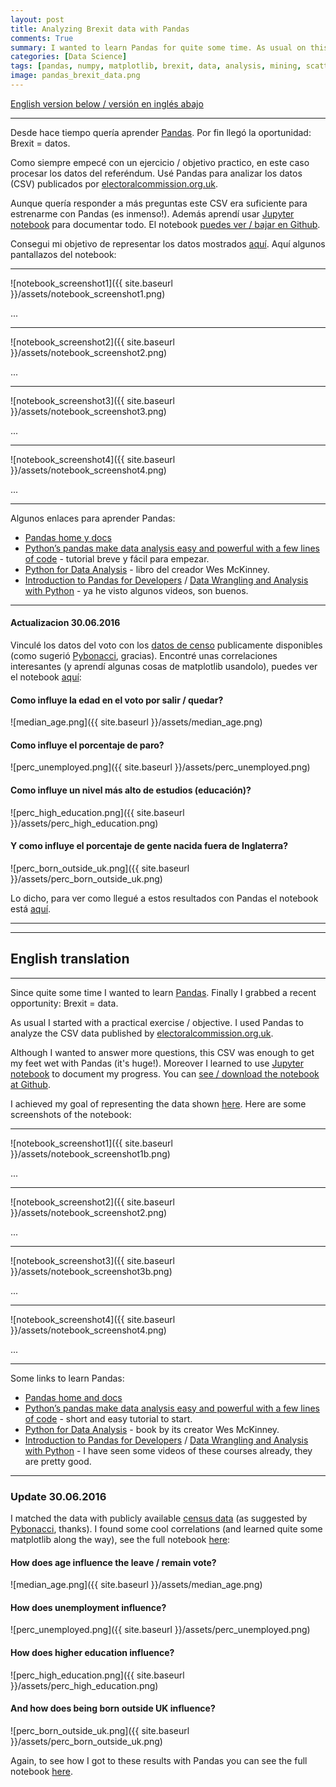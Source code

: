 ```yaml
---
layout: post
title: Analyzing Brexit data with Pandas
comments: True
summary: I wanted to learn Pandas for quite some time. As usual on this blog I start with a practical exercise / goal, UK's EU referendum, and use (and learn) Pandas to analyze the results, including UK census data.
categories: [Data Science]
tags: [pandas, numpy, matplotlib, brexit, data, analysis, mining, scatterplot]
image: pandas_brexit_data.png
---
```


<a href="#English">English version below / versión en inglés abajo</a>

---

Desde hace tiempo quería aprender [Pandas](http://pandas.pydata.org). Por fin llegó la oportunidad: Brexit = datos.

Como siempre empecé con un ejercicio / objetivo practico, en este caso procesar los datos del referéndum. Usé Pandas para analizar los datos (CSV) publicados por [electoralcommission.org.uk](http://www.electoralcommission.org.uk/find-information-by-subject/elections-and-referendums/upcoming-elections-and-referendums/eu-referendum/electorate-and-count-information).

Aunque quería responder a más preguntas este CSV era suficiente para estrenarme con Pandas (es inmenso!). Además aprendí usar [Jupyter notebook](http://jupyter.readthedocs.io/en/latest/) para documentar todo. El notebook [puedes ver / bajar en Github](https://github.com/bbelderbos/brexit-pandas/blob/master/Analyze_Brexit_Pandas_ES.ipynb).

Consegui mi objetivo de representar los datos mostrados [aquí](https://ig.ft.com/sites/elections/2016/uk/eu-referendum/index.html). Aquí algunos pantallazos del notebook:

---

![notebook_screenshot1]({{ site.baseurl }}/assets/notebook_screenshot1.png)

...

---

![notebook_screenshot2]({{ site.baseurl }}/assets/notebook_screenshot2.png)

...

---

![notebook_screenshot3]({{ site.baseurl }}/assets/notebook_screenshot3.png)

...

---

![notebook_screenshot4]({{ site.baseurl }}/assets/notebook_screenshot4.png)

...

---

Algunos enlaces para aprender Pandas:

* [Pandas home y docs](http://pandas.pydata.org)
* [Python’s pandas make data analysis easy and powerful with a few lines of code](https://www.oreilly.com/learning/pythons-pandas-make-data-analysis-easy-and-powerful-with-a-few-lines-of-code?imm_mid=0e520d&cmp=em-prog-na-na-newsltr_20160625) - tutorial breve y fácil para empezar.
* [Python for Data Analysis](https://www.safaribooksonline.com/library/view/python-for-data/9781449323592/) - libro del creador Wes McKinney.
* [Introduction to Pandas for Developers](https://www.safaribooksonline.com/library/view/introduction-to-pandas/9781771375764/) / [Data Wrangling and Analysis with Python](https://www.safaribooksonline.com/library/view/data-wrangling-and/9781491960820/) - ya he visto algunos videos, son buenos.

---

#### Actualizacion 30.06.2016

Vinculé los datos del voto con los [datos de censo](http://www.ons.gov.uk/census/2011census/2011censusdata) publicamente disponibles (como sugerió [Pybonacci](https://twitter.com/Pybonacci), gracias). Encontré unas correlaciones interesantes (y aprendí algunas cosas de matplotlib usandolo), puedes ver el notebook [aquí](https://github.com/bbelderbos/brexit-pandas/blob/master/brexit_demographics.ipynb):

#### Como influye la edad en el voto por salir / quedar? 

![median_age.png]({{ site.baseurl }}/assets/median_age.png)

#### Como influye el porcentaje de paro?

![perc_unemployed.png]({{ site.baseurl }}/assets/perc_unemployed.png)

#### Como influye un nivel más alto de estudios (educación)? 

![perc_high_education.png]({{ site.baseurl }}/assets/perc_high_education.png)

#### Y como influye el porcentaje de gente nacida fuera de Inglaterra? 

![perc_born_outside_uk.png]({{ site.baseurl }}/assets/perc_born_outside_uk.png)

Lo dicho, para ver como llegué a estos resultados con Pandas el notebook está [aquí](https://github.com/bbelderbos/brexit-pandas/blob/master/brexit_demographics.ipynb).

---

<span id="English"></span>

---

## English translation

---

Since quite some time I wanted to learn [Pandas](http://pandas.pydata.org). Finally I grabbed a recent opportunity: Brexit = data.

As usual I started with a practical exercise / objective. I used Pandas to analyze the CSV data published by [electoralcommission.org.uk](http://www.electoralcommission.org.uk/find-information-by-subject/elections-and-referendums/upcoming-elections-and-referendums/eu-referendum/electorate-and-count-information).

Although I wanted to answer more questions, this CSV was enough to get my feet wet with Pandas (it's huge!). Moreover I learned to use [Jupyter notebook](http://jupyter.readthedocs.io/en/latest/) to document my progress. You can [see / download the notebook at Github](https://github.com/bbelderbos/brexit-pandas/blob/master/Analyze_Brexit_Pandas_EN.ipynb).

I achieved my goal of representing the data shown [here](https://ig.ft.com/sites/elections/2016/uk/eu-referendum/index.html). Here are some screenshots of the notebook:

---

![notebook_screenshot1]({{ site.baseurl }}/assets/notebook_screenshot1b.png)

...

---

![notebook_screenshot2]({{ site.baseurl }}/assets/notebook_screenshot2.png)

...

---

![notebook_screenshot3]({{ site.baseurl }}/assets/notebook_screenshot3b.png)

...

---

![notebook_screenshot4]({{ site.baseurl }}/assets/notebook_screenshot4.png)

...

---
Some links to learn Pandas:

* [Pandas home and docs](http://pandas.pydata.org)
* [Python’s pandas make data analysis easy and powerful with a few lines of code](https://www.oreilly.com/learning/pythons-pandas-make-data-analysis-easy-and-powerful-with-a-few-lines-of-code?imm_mid=0e520d&cmp=em-prog-na-na-newsltr_20160625) - short and easy tutorial to start.
* [Python for Data Analysis](https://www.safaribooksonline.com/library/view/python-for-data/9781449323592/) - book by its creator Wes McKinney.
* [Introduction to Pandas for Developers](https://www.safaribooksonline.com/library/view/introduction-to-pandas/9781771375764/) / [Data Wrangling and Analysis with Python](https://www.safaribooksonline.com/library/view/data-wrangling-and/9781491960820/) - I have seen some videos of these courses already, they are pretty good.

---

### Update 30.06.2016

I matched the data with publicly available [census data](http://www.ons.gov.uk/census/2011census/2011censusdata) (as suggested by [Pybonacci](https://twitter.com/Pybonacci), thanks). I found some cool correlations (and learned quite some matplotlib along the way), see the full notebook [here](https://github.com/bbelderbos/brexit-pandas/blob/master/brexit_demographics.ipynb):

#### How does age influence the leave / remain vote?

![median_age.png]({{ site.baseurl }}/assets/median_age.png)

#### How does unemployment influence?

![perc_unemployed.png]({{ site.baseurl }}/assets/perc_unemployed.png)

#### How does higher education influence?

![perc_high_education.png]({{ site.baseurl }}/assets/perc_high_education.png)

#### And how does being born outside UK influence?

![perc_born_outside_uk.png]({{ site.baseurl }}/assets/perc_born_outside_uk.png)

Again, to see how I got to these results with Pandas you can see the full notebook [here](https://github.com/bbelderbos/brexit-pandas/blob/master/brexit_demographics.ipynb).
